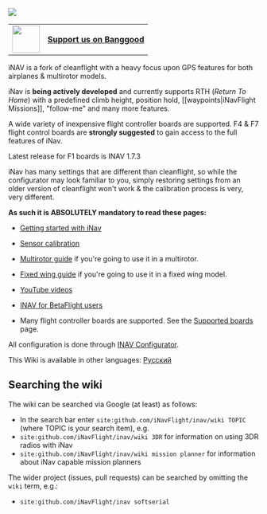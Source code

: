 ![](http://static.rcgroups.net/forums/attachments/6/1/0/3/7/6/a9088858-102-inav.png)

<table>
  <tbody>
    <tr>
      <td><a href="https://inavflight.com/shop/u/bg"><img src="https://lh3.googleusercontent.com/TiHXyUiZ2COk7OmceBgo1qeRN2APAjWL5qUydGc-U3LqkJb3n13EhYEJ8Dpz_IACNHU" width="55"></a></td>
      <td><a href="https://inavflight.com/shop/u/bg"><b>Support us on Banggood<b></a></td>
    </tr>
  </tbody>
</table>


iNAV is a fork of cleanflight with a heavy focus upon GPS features for both airplanes & multirotor models.

iNav is **being actively developed** and currently supports RTH (_Return To Home_) with a predefined climb height, position hold, [[waypoints|iNavFlight Missions]], "follow-me" and many more features. 

A wide variety of inexpensive flight controller boards are supported.  F4 & F7 flight control boards are **strongly suggested** to gain access to the full features of iNav.

Latest release for F1 boards is INAV 1.7.3

iNav has many settings that are different than cleanflight, so while the configurator may look familiar to you, simply restoring settings from an older version of cleanflight won't work & the calibration process is very, very different.

**As such it is ABSOLUTELY mandatory to read these pages:**

- [Getting started with iNav](https://github.com/iNavFlight/inav/wiki/Getting-started-with-iNav)

- [Sensor calibration](https://github.com/iNavFlight/inav/wiki/Sensor-calibration)

- [Multirotor guide](https://github.com/iNavFlight/inav/wiki/Multirotor-guide) if you're going to use it in a multirotor.

- [Fixed wing guide](https://github.com/iNavFlight/inav/wiki/Fixed-wing-guide) if you're going to use it in a fixed wing model.

- [YouTube videos](https://github.com/iNavFlight/inav/wiki/YouTube-video-guides)

- [INAV for BetaFlight users](https://github.com/iNavFlight/inav/wiki/INAV-for-BetaFlight-users)

- Many flight controller boards are supported. See the [Supported boards](Supported-boards) page.

All configuration is done through [INAV Configurator](https://github.com/iNavFlight/inav-configurator/releases).

This Wiki is available in other languages: [Русский](https://github.com/iNavFlight/ru_wiki/wiki)

## Searching the wiki

The wiki can be searched via Google (at least) as follows:

* In the search bar enter `site:github.com/iNavFlight/inav/wiki TOPIC` (where TOPIC is your search item), e.g.
* `site:github.com/iNavFlight/inav/wiki 3DR` for information on using 3DR radios with iNav
* `site:github.com/iNavFlight/inav/wiki mission planner` for information about iNav capable mission planners

The wider project (issues, pull requests) can be searched by omitting the `wiki` term, e.g.:

* `site:github.com/iNavFlight/inav softserial` 
